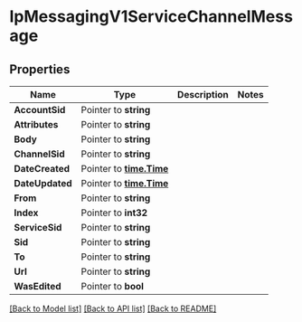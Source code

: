 # IpMessagingV1ServiceChannelMessage

## Properties

Name | Type | Description | Notes
------------ | ------------- | ------------- | -------------
**AccountSid** | Pointer to **string** |  |
**Attributes** | Pointer to **string** |  |
**Body** | Pointer to **string** |  |
**ChannelSid** | Pointer to **string** |  |
**DateCreated** | Pointer to [**time.Time**](time.Time.md) |  |
**DateUpdated** | Pointer to [**time.Time**](time.Time.md) |  |
**From** | Pointer to **string** |  |
**Index** | Pointer to **int32** |  |
**ServiceSid** | Pointer to **string** |  |
**Sid** | Pointer to **string** |  |
**To** | Pointer to **string** |  |
**Url** | Pointer to **string** |  |
**WasEdited** | Pointer to **bool** |  |

[[Back to Model list]](../README.md#documentation-for-models) [[Back to API list]](../README.md#documentation-for-api-endpoints) [[Back to README]](../README.md)


